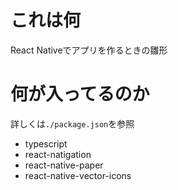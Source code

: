 # これは何 

React Nativeでアプリを作るときの雛形

# 何が入ってるのか

詳しくは`./package.json`を参照

- typescript
- react-natigation
- react-native-paper
- react-native-vector-icons
